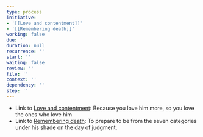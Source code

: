 ```yaml
---
type: process
initiative:
- '[[Love and contentment]]'
- '[[Remembering death]]'
working: false
due: ''
duration: null
recurrence: ''
start: ''
waiting: false
review: ''
file: ''
context: ''
dependency: ''
step: ''
---
```


* Link to [Love and contentment](Initiatives/good%20traits/Love%20and%20contentment.md): Because you love him more, so you love the ones who love him
* Link to [Remembering death](Initiatives/good%20traits/Remembering%20death.md): To prepare to be from the seven categories under his shade on the day of judgment.
